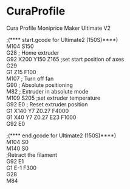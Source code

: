 # CuraProfile
Cura Profile Moniprice Maker Ultimate V2


;(**** start.gcode for Ultimate2 (150S)****)  
M104 S150  
G28 ; Home extruder  
G92 X200 Y150 Z165 ;set start position of axes  
G29  
G1 Z15 F100  
M107 ; Turn off fan  
G90 ; Absolute positioning  
M82 ; Extruder in absolute mode  
M109 S205 ;set extruder temperature  
G92 E0 ; Reset extruder position  
G1 X140 Y7 Z0.27 F4000  
G1 X40 Y7 Z0.27 E23 F1000  
G92 E0  


;(**** end.gcode for Ultimate2 (150S)****)  
M104 S0  
M140 S0  
;Retract the filament  
G92 E1  
G1 E-1 F300  
G28  
M84  
